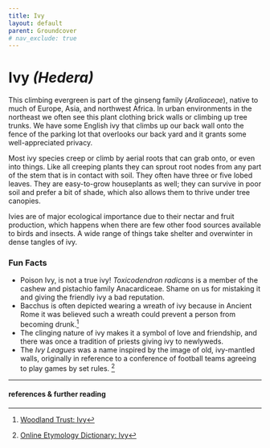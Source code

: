 ```yaml
---
title: Ivy
layout: default
parent: Groundcover
# nav_exclude: true
---
```


# Ivy *(Hedera)*
This climbing evergreen is part of the ginseng family (*Araliaceae*), native to much of Europe, Asia, and northwest Africa. In urban environments in the northeast we often see this plant clothing brick walls or climbing up tree trunks. We have some English ivy that climbs up our back wall onto the fence of the parking lot that overlooks our back yard and it grants some well-appreciated privacy. 

Most ivy species creep or climb by aerial roots that can grab onto, or even into things. Like all creeping plants they can sprout root nodes from any part of the stem that is in contact with soil. They often have three or five lobed leaves. They are easy-to-grow houseplants as well; they can survive in poor soil and prefer a bit of shade, which also allows them to thrive under tree canopies. 

Ivies are of major ecological importance due to their nectar and fruit production, which happens when there are few other food sources available to birds and insects. A wide range of things take shelter and overwinter in dense tangles of ivy. 

### Fun Facts
- Poison Ivy, is not a true ivy! *Toxicodendron radicans* is a member of the cashew and pistachio family Anacardiceae. Shame on us for mistaking it and giving the friendly ivy a bad reputation.
- Bacchus is often depicted wearing a wreath of ivy because in Ancient Rome it was believed such a wreath could prevent a person from becoming drunk.[^1]
- The clinging nature of ivy makes it a symbol of love and friendship, and there was once a tradition of priests giving ivy to newlyweds.
- The *Ivy Leagues* was a name inspired by the image of old, ivy-mantled walls, originally in reference to a conference of football teams agreeing to play games by set rules. [^2]

-----
#### references & further reading
[^1]: [Woodland Trust: Ivy](https://www.woodlandtrust.org.uk/trees-woods-and-wildlife/plants/wild-flowers/ivy/)
[^2]: [Online Etymology Dictionary: Ivy](https://www.etymonline.com/word/ivy#etymonline_v_12296)
